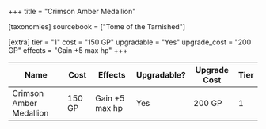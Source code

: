 +++
title = "Crimson Amber Medallion"

[taxonomies]
sourcebook = ["Tome of the Tarnished"]

[extra]
tier = "1"
cost = "150 GP"
upgradable = "Yes"
upgrade_cost = "200 GP"
effects = "Gain +5 max hp"
+++

| Name                          | Cost    | Effects                                                                                           | Upgradable? | Upgrade Cost | Tier |
| ----------------------------- | ------- | ----------------------------------------------------------------------------------------------- | ----------- | ------------ | ---- |
| Crimson Amber Medallion | 150 GP | Gain +5 max hp | Yes | 200 GP | 1 |
